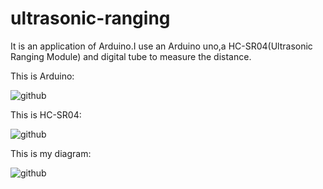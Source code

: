 # ultrasonic-ranging
It is an application of Arduino.I use an Arduino uno,a HC-SR04(Ultrasonic Ranging Module) and digital tube to measure the distance.

This is Arduino:

![github](https://github.com/DolphinGitHub/ultrasonic-ranging/blob/master/picture/Arduino.png "github")  

This is HC-SR04:

![github](https://github.com/DolphinGitHub/ultrasonic-ranging/blob/master/picture/HC-SR04.png "github")

This is my diagram:

![github](https://github.com/DolphinGitHub/ultrasonic-ranging/blob/master/picture/diagram.png "github")
